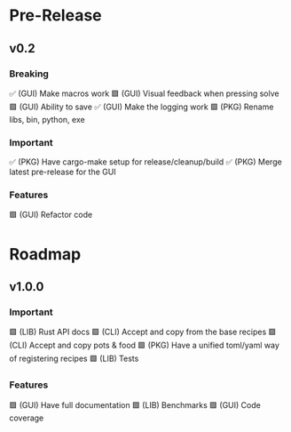 # Pre-Release

## v0.2
### Breaking
 ✅ (GUI) Make macros work
 🟩 (GUI) Visual feedback when pressing solve
 🟩 (GUI) Ability to save
 ✅ (GUI) Make the logging work
 🟩 (PKG) Rename libs, bin, python, exe
### Important
 ✅ (PKG) Have cargo-make setup for release/cleanup/build
 ✅ (PKG) Merge latest pre-release for the GUI
### Features
 🟩 (GUI) Refactor code

# Roadmap
## v1.0.0

### Important
 🟩 (LIB) Rust API docs
 🟩 (CLI) Accept and copy from the base recipes
 🟩 (CLI) Accept and copy pots & food
 🟩 (PKG) Have a unified toml/yaml way of registering recipes
 🟩 (LIB) Tests

### Features
 🟩 (GUI) Have full documentation
 🟩 (LIB) Benchmarks
 🟩 (GUI) Code coverage
